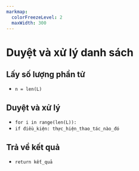 ```yaml
---
markmap:
  colorFreezeLevel: 2
  maxWidth: 300
---
```


# Duyệt và xử lý danh sách

## Lấy số lượng phần tử

- `n = len(L)`

## Duyệt và xử lý

- `for i in range(len(L)):`
- `if điều_kiện: thực_hiện_thao_tác_nào_đó`

## Trả về kết quả

- `return kết_quả`